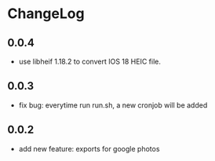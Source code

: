 # ChangeLog

## 0.0.4

- use libheif 1.18.2 to convert IOS 18 HEIC file.

## 0.0.3

- fix bug: everytime run run.sh, a new cronjob will be added

## 0.0.2

- add new feature: exports for google photos
